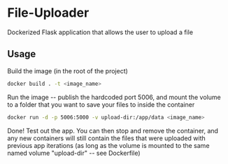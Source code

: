 # File-Uploader

Dockerized Flask application that allows the user to upload a file

## Usage

Build the image (in the root of the project)

```bash
docker build . -t <image_name>
```

Run the image -- publish the hardcoded port 5006, and mount the volume to a folder that you want to save your files to inside the container

```bash
docker run -d -p 5006:5000 -v upload-dir:/app/data <image_name>
```

Done! Test out the app. You can then stop and remove the container, and any new containers will still contain the files that were uploaded with previous app iterations (as long as the volume is mounted to the same named volume "upload-dir" -- see Dockerfile)
